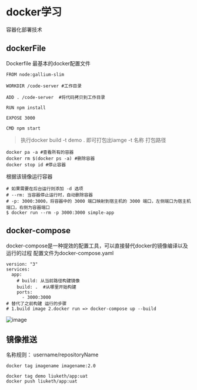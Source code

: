 # docker学习
容器化部署技术

## dockerFile

Dockerfile 最基本的docker配置文件
```
FROM node:gallium-slim

WORKDIR /code-server #工作目录

ADD . /code-server  #将代码拷贝到工作目录

RUN npm install 

EXPOSE 3000

CMD npm start
```

> 执行docker build -t demo . 即可打包出iamge -t 名称 打包路径

```
docker pa -a #查看所有的容器
docker rm $(docker ps -a) #删除容器
docker stop id #停止容器
```

根据该镜像运行容器
```
# 如果需要在后台运行则添加 -d 选项
# --rm: 当容器停止运行时，自动删除容器
# -p: 3000:3000，将容器中的 3000 端口映射到宿主机的 3000 端口，左侧端口为宿主机端口，右侧为容器端口
$ docker run --rm -p 3000:3000 simple-app
```
## docker-compose

docker-compose是一种提效的配置工具，可以直接替代docker的镜像编译以及运行的过程
配置文件为docker-compose.yaml
```
version: "3"
services:
  app:
    # build: 从当前路径构建镜像
    build: .  #从哪里开始构建
    ports:
      - 3000:3000
# 替代了之前构建 运行的步骤
# 1.build image 2.docker run => docker-compose up --build
```

![image](https://user-images.githubusercontent.com/84896877/216293883-a12ea375-23ed-4ca4-aed9-9b6aba5d3b85.png)


## 镜像推送

名称规则： username/repositoryName
```
docker tag imagename imagename:2.0

docker tag demo liuketh/app:uat
docker push liuketh/app:uat
```

